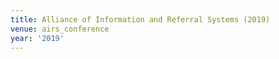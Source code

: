```yaml
---
title: Alliance of Information and Referral Systems (2019)
venue: airs_conference
year: '2019'
---
```

